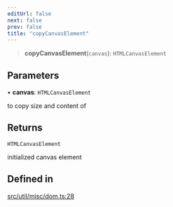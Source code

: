 ```yaml
---
editUrl: false
next: false
prev: false
title: "copyCanvasElement"
---
```


> **copyCanvasElement**(`canvas`): `HTMLCanvasElement`

## Parameters

• **canvas**: `HTMLCanvasElement`

to copy size and content of

## Returns

`HTMLCanvasElement`

initialized canvas element

## Defined in

[src/util/misc/dom.ts:28](https://github.com/fabricjs/fabric.js/blob/5c1240d8b4662e45868dd33f385f941de21c8e9c/src/util/misc/dom.ts#L28)
